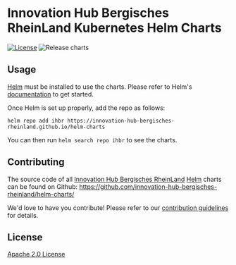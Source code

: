 # Innovation Hub Bergisches RheinLand Kubernetes Helm Charts

[![License](https://img.shields.io/badge/License-Apache%202.0-blue.svg)](https://opensource.org/licenses/Apache-2.0)
![Release charts](https://github.com/innovation-hub-bergisches-rheinland/helm-charts/actions/workflows/release.yaml/badge.svg?branch=main)

## Usage

[Helm](https://helm.sh) must be installed to use the charts. Please refer to
Helm's [documentation](https://helm.sh/docs/) to get started.

Once Helm is set up properly, add the repo as follows:

```console
helm repo add ihbr https://innovation-hub-bergisches-rheinland.github.io/helm-charts
```

You can then run `helm search repo ihbr` to see the charts.

## Contributing

The source code of all
[Innovation Hub Bergisches RheinLand](https://innovation-hub.de/)
[Helm](https://helm.sh) charts can be found on Github:
<https://github.com/innovation-hub-bergisches-rheinland/helm-charts/>

We'd love to have you contribute! Please refer to our
[contribution guidelines](CONTRIBUTING.md) for details.

## License

[Apache 2.0 License](LICENSE)
